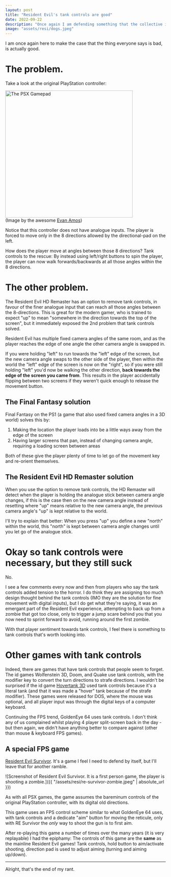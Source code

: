 ```yaml
---
layout: post
title: "Resident Evil's tank controls are good"
date: 2022-09-22
description: "Once again I am defending something that the collective internet has agreed sucks."
image: "assets/resi/dogs.jpeg"
---
```


I am once again here to make the case that the thing everyone says is bad, is actually good.

# The problem.

Take a look at the original PlayStation controller:

<img src='{{ "/assets/resi/PSX-Original-Controller.jpeg" | absolute_url }}' alt="The PSX Gamepad" width="400"/><br/>
(Image by the awesome [Evan Amos](https://commons.wikimedia.org/wiki/User:Evan-Amos))

Notice that this controller does not have analogue inputs. The player is forced to move only in the 8 directions allowed by the directional-pad on the left.

How does the player move at angles between those 8 directions? Tank controls to the rescue: By instead using left/right buttons to spin the player, the player can now walk forwards/backwards at all those angles within the 8 directions.

# The other problem.

The Resident Evil HD Remaster has an option to remove tank controls, in favour of the finer analogue input that can reach all those angles between the 8-directions. This is great for the modern gamer, who is trained to expect "up" to mean "somewhere in the direction towards the top of the screen", but it immediately exposed the 2nd problem that tank controls solved.

Resident Evil has multiple fixed camera angles of the same room, and as the player reaches the edge of one angle the other camera angle is swapped in.

If you were holding "left" to run towards the "left" edge of the screen, but the new camera angle swaps to the other side of the player, then within the world the "left" edge of the screen is now on the "right", so if you were still holding "left" you'd now be walking the other direction, **back towards the edge of the screen you came from**. This results in the player accidentally flipping between two screens if they weren't quick enough to release the movement button.

## The Final Fantasy solution

Final Fantasy on the PS1 (a game that also used fixed camera angles in a 3D world) solves this by:

1. Making the location the player loads into be a little ways away from the edge of the screen
2. Having larger screens that pan, instead of changing camera angle, requiring a loading screen between areas

Both of these give the player plenty of time to let go of the movement key and re-orient themselves.

## The Resident Evil HD Remaster solution

When you use the option to remove tank controls, the HD Remaster will detect when the player is holding the analogue stick between camera angle changes, if this is the case then on the new camera angle instead of resetting where "up" means relative to the new camera angle, the previous camera angle's "up" is kept relative to the world.

I'll try to explain that better: When you press "up" you define a new "north" within the world, this "north" is kept between camera angle changes until you let go of the analogue stick.

# Okay so tank controls were necessary, but they still suck

No.

I see a few comments every now and then from players who say the tank controls added tension to the horror. I do think they are assigning too much design thought behind the tank controls (IMO they are the solution for fine movement with digital inputs), but I do get what they're saying, it was an emergant part of the Resident Evil experience, attempting to back up from a zombie that got too close, only to trigger a jump scare behind you that you now need to sprint forward to avoid, running around the first zombie.

With that player sentiment towards tank controls, I feel there is something to tank controls that's worth looking into.

# Other games with tank controls

Indeed, there are games that have tank controls that people seem to forget. The id games Wolfenstein 3D, Doom, and Quake use tank controls, with the modifier key to convert the turn directions to strafe directions. I wouldn't be surprised if the id game [Hovertank 3D](https://en.wikipedia.org/wiki/Hovertank_3D) used tank controls because it's a literal tank (and that it was made a "hover" tank because of the strafe modifier). These games were released for DOS, where the mouse was optional, and all player input was through the digital keys of a computer keyboard.

Continuing the FPS trend, GoldenEye 64 uses tank controls. I don't think any of us complained whilst playing 4 player split-screen back in the day - but then again, we didn't have anything better to compare against (other than mouse & keyboard FPS games).

## A special FPS game

[Resident Evil Survivor](https://en.wikipedia.org/wiki/Resident_Evil_Survivor). It's a game I feel I need to defend by itself, but I'll leave that for another ramble.

![Screenshot of Resident Evil Survivor. It is a first person game, the player is shooting a zombie.]({{ "/assets/resi/re-survivor-zombie.jpeg" | absolute_url }})

As with all PSX games, the game assumes the bareminum controls of the original PlayStation controller, with its digital old directions.

This game uses an FPS control scheme similar to what GoldenEye 64 uses, with tank controls and a dedicate "aim" button for moving the reticule, only with RE Survivor the *only* way to shoot the gun is to first aim.

After re-playing this game a number of times over the many years (it is very replayable) I had the epiphamy: The controls of this game are the **same** as the mainline Resident Evil games! Tank controls, hold button to aim/activate shooting, direction pad is used to adjust aiming (turning and aiming up/down).

---

Alright, that's the end of my rant.
